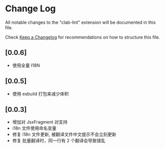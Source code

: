 # Change Log

All notable changes to the "clab-lint" extension will be documented in this file.

Check [Keep a Changelog](http://keepachangelog.com/) for recommendations on how to structure this file.

## [0.0.6]

- 使用全量 I18N

## [0.0.5]

- 使用 esbuild 打包来减少体积

## [0.0.3]

- 增加对 JsxFragment 对支持
- i18n 文件使用命名变量
- 修复 i18n 文件更新, 被翻译文件中文提示不会立刻更新
- 修复 批量翻译时，同一行有 2 个翻译会导致错乱
